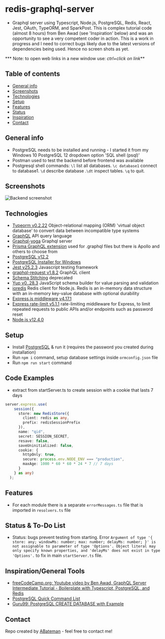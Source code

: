# redis-graphql-server

* Graphql server using Typescript, Node.js, PostgreSQL, Redis, React, Jest, OAuth, TypeORM, and SparkPost. This is complex tutorial code (almost 8 hours) from Ben Awad (see 'Inspiration' below) and was an opportunity to see a very competent coder in action. This is a work in progress and I need to correct bugs likely due to the latest versions of dependencies being used. Hence no screen shots as yet.

*** Note: to open web links in a new window use: _ctrl+click on link_**

## Table of contents

* [General info](#general-info)
* [Screenshots](#screenshots)
* [Technologies](#technologies)
* [Setup](#setup)
* [Features](#features)
* [Status](#status)
* [Inspiration](#inspiration)
* [Contact](#contact)

## General info

* PostgreSQL needs to be installed and running - I started it from my Windows 10 PostgreSQL 12 dropdown option 'SQL shell (psql)'
* Postman used to test the backend before frontend was available
* Postgresql shell commands: `\l` list all databases. `\c database1` connect to database1. `\d` describe database .`\dt` inspect tables. `\q` to quit.

## Screenshots

![Backend screenshot](./img/postgresql.png)

## Technologies

* [Typeorm v0.2.22](https://typeorm.io/#/) Object-relational mapping (ORM) 'virtual object database' to convert data between incompatible type systems
* [GraphQL](https://graphql.org/) API query language
* [Graphql-yoga](https://www.npmjs.com/package/graphql-yoga) Graphql server
* [Prisma GraphQL extension](https://marketplace.visualstudio.com/items?itemName=Prisma.vscode-graphql) used for .graphql files but there is Apollo and others to choose from
* [PostgreSQL v12.2](https://www.postgresql.org/)
* [PostgreSQL Installer for Windows](https://www.postgresqltutorial.com/install-postgresql/)
* [Jest v25.2.3](https://jestjs.io/en/) Javascript testing framework
* [graphql-request v1.8.2](https://www.npmjs.com/package/graphql-request) GraphQL client
* [Schema Stitching](https://www.apollographql.com/docs/graphql-tools/schema-stitching/) deprecated
* [Yup v0..28.3](https://www.npmjs.com/package/yup) JavaScript schema builder for value parsing and validation
* [ioredis](https://www.npmjs.com/package/ioredis) Redis client for Node.js. Redis is an in-memory data structure with an in-memory key-value database with optional durability
* [Express.js middleware v4.17.1](https://expressjs.com/)
* [Express rate-limit v5.1.1](https://www.npmjs.com/package/express-rate-limit) rate-limiting middleware for Express, to limit repeated requests to public APIs and/or endpoints such as password reset
* [Node.js v12.4.0](https://nodejs.org/es/)

## Setup

* Install [PostgreSQL](https://www.postgresql.org/) & run it (requires the password you created during installation)
* Run `npm i` command, setup database settings inside `ormconfig.json` file
* Run `npm run start` command

## Code Examples

* extract from startServer.ts to create session with a cookie that lasts 7 days

```typescript
server.express.use(
    session({
      store: new RedisStore({
        client: redis as any,
        prefix: redisSessionPrefix
      }),
      name: "qid",
      secret: SESSION_SECRET,
      resave: false,
      saveUninitialized: false,
      cookie: {
        httpOnly: true,
        secure: process.env.NODE_ENV === "production",
        maxAge: 1000 * 60 * 60 * 24 * 7 // 7 days
      }
    } as any)
  );
```

## Features

* For each module there is a separate `errorMessages.ts` file that is imported in `resolvers.ts` file

## Status & To-Do List

* Status: bugs prevent testing from starting. Error `Argument of type '{ store: any; windowMs: number; max: number; delayMs: number; }' is not assignable to parameter of type 'Options'. Object literal may only specify known properties, and 'delayMs' does not exist in type 'Options'.` to fix in main `startServer.ts` file.

## Inspiration/General Tools

* [freeCodeCamp.org: Youtube video by Ben Awad, GraphQL Server Intermediate Tutorial - Boilerplate with Typescript, PostgreSQL, and Redis](https://www.youtube.com/watch?v=-iwjiiCGiO0)
* [PostgreSQL Quick Command List](http://jcsites.juniata.edu/faculty/rhodes/dbms/pgsql.htm)
* [Guru99: PostgreSQL CREATE DATABASE with Example](https://www.guru99.com/postgresql-create-database.html)

## Contact

Repo created by [ABateman](https://www.andrewbateman.org) - feel free to contact me!
